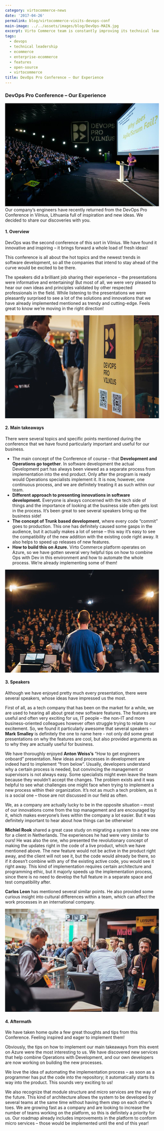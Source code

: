 ```yaml
---
category: virtocommerce-news
date: '2017-04-26'
permalink: blog/virtocommerce-visits-devops-conf
main-image: ../../assets/images/blog/DevOps-MAIN.jpg
excerpt: Virto Commerce team is constantly improving its technical leadership. Our Solutions Architect has just visited the DevOps conference and shared his thoughts on what he has seen.
tags:
  - devops
  - technical leadership
  - ecommerce
  - enterprise-ecommerce
  - features
  - open-source
  - virtocommerce
title: DevOps Pro Conference – Our Experience
---
```

### DevOps Pro Conference – Our Experience
<img src='../../assets/images/blog/DevOps-MAIN.jpg'>
Our company’s engineers have recently returned from the DevOps Pro Conference in Vilnius, Lithuania full of inspiration and new ideas. We decided to share our discoveries with you.

#### 1. Overview

DevOps was the second conference of this sort in Vilnius. We have found it innovative and inspiring – it brings forward a whole load of fresh ideas!

This conference is all about the hot topics and the newest trends in software development, so all the companies that intend to stay ahead of the curve would be excited to be there.

The speakers did a brilliant job sharing their experience – the presentations were informative and entertaining! But most of all, we were very pleased to hear our own ideas and principles validated by other respected professionals in the field. While listening to the presentations we were pleasantly surprised to see a lot of the solutions and innovations that we have already implemented mentioned as trendy and cutting-edge. Feels great to know we’re moving in the right direction!

<img src='../../assets/images/blog/DevOps2.jpg'>

#### 2. Main takeaways

There were several topics and specific points mentioned during the conference that we have found particularly important and useful for our business. 

* The main concept of the Conference of course – that **Development and Operations go together**. In software development the actual Development part has always been viewed as a separate process from implementation into the end product. Only after the program is ready would Operations specialists implement it. It is now, however, one continuous process, and we are definitely treating it as such within our team.
* **Different approach to presenting innovations in software development.** Everyone is always concerned with the tech side of things and the importance of looking at the business side often gets lost in the process. It’s been great to see several speakers bring up the business side!
*	**The concept of Trunk based development**, where every code “commit” goes to production. This one has definitely caused some gasps in the audience, but it actually makes a lot of sense – this way it’s easy to see the compatibility of the new addition with the existing code right away. It also helps to speed up releases of new features.
* **How to build this on Azure.** Virto Commerce platform operates on Azure, so we have gotten several very helpful tips on how to combine Ops with Dev in this environment and how to automate the whole process. We’re already implementing some of them! 

<img src='../../assets/images/blog/DevOps.jpg'>

#### 3. Speakers

Although we have enjoyed pretty much every presentation, there were several speakers, whose ideas have impressed us the most.

First of all, as a tech company that has been on the market for a while, we are used to hearing all about great new software features. The features are useful and often very exciting for us, IT people – the non-IT and more business-oriented colleagues however often struggle trying to relate to our excitement.  So, we found it particularly awesome that several speakers - **Mark Smalley** is definitely the one to name here - not only did some great presentations on why the features are cool, but also provided arguments as to why they are actually useful for business. 

We have thoroughly enjoyed **Anton Weiss’s** “How to get engineers onboard” presentation. New ideas and processes in development are indeed hard to implement “from below”. Usually, developers understand why a certain process is needed, but convincing the management or supervisors is not always easy. Some specialists might even leave the team because they wouldn’t accept the changes. The problem exists and it was helpful to see what challenges one might face when trying to implement a new process within their organization. It’s not as much a tech problem, as it is a social one – those are not discussed in our field as often.

We, as a company are actually lucky to be in the opposite situation – most of our innovations come from the top management and are encouraged by it, which makes everyone’s lives within the company a lot easier. But it was definitely important to hear about how things can be otherwise!

**Michiel Rook** shared a great case study on migrating a system to a new one for a client in Netherlands. The experiences he had were very similar to ours! He was also the one, who presented the revolutionary concept of making the updates right in the code of a live product, which we have mentioned above. The new feature would not be active in the product right away, and the client will not see it, but the code would already be there, so if it doesn’t combine with any of the existing active code, you would see it right away. This kind of implementation requires certain architecture and programming ethic, but it majorly speeds up the implementation process, since there is no need to develop the full feature in a separate space and test compatibility after.

**Carlos Leon** has mentioned several similar points. He also provided some curious insight into cultural differences within a team, which can affect the work processes in an international company. 

<img src='../../assets/images/blog/DevOps3.jpg'>

#### 4. Aftermath

We have taken home quite a few great thoughts and tips from this Conference. Feeling inspired and eager to implement them!

Obviously, the tips on how to implement our main takeaways from this event on Azure were the most interesting to us. We have discovered new services that help combine Operations with Development, and our own developers are now working on building the new processes. 

We love the idea of automating the implementation process – as soon as a programmer has put the code into the repository; it automatically starts its way into the product. This sounds very exciting to us!

We also recognize that module structure and micro services are the way of the future. This kind of architecture allows the system to be developed by several teams at the same time without having them step on each other’s toes. We are growing fast as a company and are looking to increase the number of teams working on the platform, so this is definitely a priority for us. Our roadmap already includes improvements in the platform to conform micro services – those would be implemented until the end of this year!
